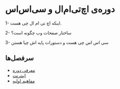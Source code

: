 # دوره‌ی اچ‌تی‌ام‌ال و سی‌اس‌اس

1- اینکه اچ تی ام ال چی هست.

2- ساختار صفحات وب چگونه است؟

3- سی اس اس چی هست و دستورات پایه اش چیا هستن

## سرفصل‌ها

- [معرفی دوره](0-introduction)
- [اینترنت](1-www)
- [مفاهیم اولیه](2-html-basic)
